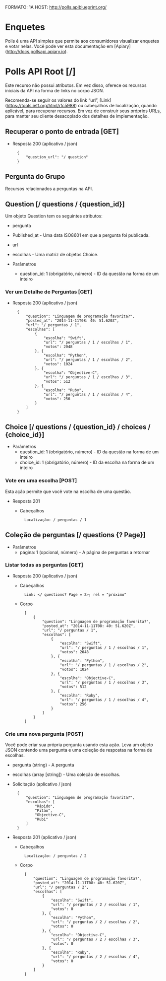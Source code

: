 FORMATO: 1A
HOST: http://polls.apiblueprint.org/

# Enquetes

Polls é uma API simples que permite aos consumidores visualizar enquetes e votar nelas. Você pode ver esta documentação em [Apiary] (http://docs.pollsapi.apiary.io).

# Polls API Root [/]

Este recurso não possui atributos. Em vez disso, oferece os recursos iniciais da API na forma de links no corpo JSON.

Recomenda-se seguir os valores do link “url”, [Link] (https://tools.ietf.org/html/rfc5988) ou cabeçalhos de localização, quando aplicável, para recuperar recursos. Em vez de construir seus próprios URLs, para manter seu cliente desacoplado dos detalhes de implementação.

## Recuperar o ponto de entrada [GET]

+ Resposta 200 (aplicativo / json)

        {
            "question_url": "/ question"
        }

## Pergunta do Grupo

Recursos relacionados a perguntas na API.

## Question [/ questions / {question_id}]

Um objeto Question tem os seguintes atributos:

+ pergunta
+ Published_at - Uma data ISO8601 em que a pergunta foi publicada.
+ url
+ escolhas - Uma matriz de objetos Choice.

+ Parâmetros
    + question_id: 1 (obrigatório, número) - ID da questão na forma de um inteiro

### Ver um Detalhe de Perguntas [GET]

+ Resposta 200 (aplicativo / json)

        {
            "question": "Linguagem de programação favorita?",
            "posted_at": "2014-11-11T08: 40: 51.620Z",
            "url": "/ perguntas / 1",
            "escolhas": [
                {
                    "escolha": "Swift",
                    "url": "/ perguntas / 1 / escolhas / 1",
                    "votos": 2048
                }, {
                    "escolha": "Python",
                    "url": "/ perguntas / 1 / escolhas / 2",
                    "votos": 1024
                }, {
                    "escolha": "Objective-C",
                    "url": "/ perguntas / 1 / escolhas / 3",
                    "votos": 512
                }, {
                    "escolha": "Ruby",
                    "url": "/ perguntas / 1 / escolhas / 4",
                    "votos": 256
                }
            ]
        }

## Choice [/ questions / {question_id} / choices / {choice_id}]

+ Parâmetros
    + question_id: 1 (obrigatório, número) - ID da questão na forma de um inteiro
    + choice_id: 1 (obrigatório, número) - ID da escolha na forma de um inteiro

### Vote em uma escolha [POST]

Esta ação permite que você vote na escolha de uma questão.

+ Resposta 201

    + Cabeçalhos

            Localização: / perguntas / 1

## Coleção de perguntas [/ questions {? Page}]

+ Parâmetros
    + página: 1 (opcional, número) - A página de perguntas a retornar

### Listar todas as perguntas [GET]

+ Resposta 200 (aplicativo / json)

    + Cabeçalhos

            Link: </ questions? Page = 2>; rel = "próximo"

    + Corpo

            [
                {
                    "question": "Linguagem de programação favorita?",
                    "posted_at": "2014-11-11T08: 40: 51.620Z",
                    "url": "/ perguntas / 1",
                    "escolhas": [
                        {
                            "escolha": "Swift",
                            "url": "/ perguntas / 1 / escolhas / 1",
                            "votos": 2048
                        }, {
                            "escolha": "Python",
                            "url": "/ perguntas / 1 / escolhas / 2",
                            "votos": 1024
                        }, {
                            "escolha": "Objective-C",
                            "url": "/ perguntas / 1 / escolhas / 3",
                            "votos": 512
                        }, {
                            "escolha": "Ruby",
                            "url": "/ perguntas / 1 / escolhas / 4",
                            "votos": 256
                        }
                    ]
                }
            ]

### Crie uma nova pergunta [POST]

Você pode criar sua própria pergunta usando esta ação. Leva um objeto JSON contendo uma pergunta e uma coleção de respostas na forma de escolhas.

+ pergunta (string) - A pergunta
+ escolhas (array [string]) - Uma coleção de escolhas.

+ Solicitação (aplicativo / json)

        {
            "question": "Linguagem de programação favorita?",
            "escolhas": [
                "Rápido",
                "Pitão",
                "Objective-C",
                "Rubi"
            ]
        }

+ Resposta 201 (aplicativo / json)

    + Cabeçalhos

            Localização: / perguntas / 2

    + Corpo

            {
                "question": "Linguagem de programação favorita?",
                "posted_at": "2014-11-11T08: 40: 51.620Z",
                "url": "/ perguntas / 2",
                "escolhas": [
                    {
                        "escolha": "Swift",
                        "url": "/ perguntas / 2 / escolhas / 1",
                        "votos": 0
                    }, {
                        "escolha": "Python",
                        "url": "/ perguntas / 2 / escolhas / 2",
                        "votos": 0
                    }, {
                        "escolha": "Objective-C",
                        "url": "/ perguntas / 2 / escolhas / 3",
                        "votos": 0
                    }, {
                        "escolha": "Ruby",
                        "url": "/ perguntas / 2 / escolhas / 4",
                        "votos": 0
                    }
                ]
            }

